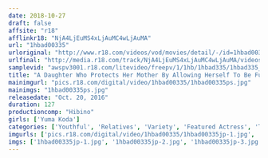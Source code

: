 ```yaml
---
date: 2018-10-27
draft: false
affsite: "r18"
afflinkr18: "NjA4LjEuMS4xLjAuMC4wLjAuMA"
url: "1hbad00335"
urloriginal: "http://www.r18.com/videos/vod/movies/detail/-/id=1hbad00335"
urlfinal: "http://media.r18.com/track/NjA4LjEuMS4xLjAuMC4wLjAuMA/videos/vod/movies/detail/-/id=1hbad00335"
samplevid: "awspv3001.r18.com/litevideo/freepv/1/1hb/1hbad335/1hbad335_dmb_w.mp4"
title: "A Daughter Who Protects Her Mother By Allowing Herself To Be Fucked Day After Day By Her Father-In-Law Yuma Koda"
mainimgurl: "pics.r18.com/digital/video/1hbad00335/1hbad00335ps.jpg"
mainimgs: "1hbad00335ps.jpg"
releasedate: "Oct. 20, 2016"
duration: 127
productioncomp: "Hibino"
girls: ['Yuma Koda']
categories: ['Youthful', 'Relatives', 'Variety', 'Featured Actress', 'Training', 'Cheating Wife', 'Drama', 'Hi-Def']
imgurls: ['pics.r18.com/digital/video/1hbad00335/1hbad00335jp-1.jpg', 'pics.r18.com/digital/video/1hbad00335/1hbad00335jp-2.jpg', 'pics.r18.com/digital/video/1hbad00335/1hbad00335jp-3.jpg', 'pics.r18.com/digital/video/1hbad00335/1hbad00335jp-4.jpg', 'pics.r18.com/digital/video/1hbad00335/1hbad00335jp-5.jpg', 'pics.r18.com/digital/video/1hbad00335/1hbad00335jp-6.jpg', 'pics.r18.com/digital/video/1hbad00335/1hbad00335jp-7.jpg', 'pics.r18.com/digital/video/1hbad00335/1hbad00335jp-8.jpg', 'pics.r18.com/digital/video/1hbad00335/1hbad00335jp-9.jpg', 'pics.r18.com/digital/video/1hbad00335/1hbad00335jp-10.jpg', 'pics.r18.com/digital/video/1hbad00335/1hbad00335jp-11.jpg', 'pics.r18.com/digital/video/1hbad00335/1hbad00335jp-12.jpg', 'pics.r18.com/digital/video/1hbad00335/1hbad00335jp-13.jpg', 'pics.r18.com/digital/video/1hbad00335/1hbad00335jp-14.jpg', 'pics.r18.com/digital/video/1hbad00335/1hbad00335jp-15.jpg', 'pics.r18.com/digital/video/1hbad00335/1hbad00335jp-16.jpg', 'pics.r18.com/digital/video/1hbad00335/1hbad00335jp-17.jpg', 'pics.r18.com/digital/video/1hbad00335/1hbad00335jp-18.jpg', 'pics.r18.com/digital/video/1hbad00335/1hbad00335jp-19.jpg', 'pics.r18.com/digital/video/1hbad00335/1hbad00335jp-20.jpg']
imgs: ['1hbad00335jp-1.jpg', '1hbad00335jp-2.jpg', '1hbad00335jp-3.jpg', '1hbad00335jp-4.jpg', '1hbad00335jp-5.jpg', '1hbad00335jp-6.jpg', '1hbad00335jp-7.jpg', '1hbad00335jp-8.jpg', '1hbad00335jp-9.jpg', '1hbad00335jp-10.jpg', '1hbad00335jp-11.jpg', '1hbad00335jp-12.jpg', '1hbad00335jp-13.jpg', '1hbad00335jp-14.jpg', '1hbad00335jp-15.jpg', '1hbad00335jp-16.jpg', '1hbad00335jp-17.jpg', '1hbad00335jp-18.jpg', '1hbad00335jp-19.jpg', '1hbad00335jp-20.jpg']
---
```

